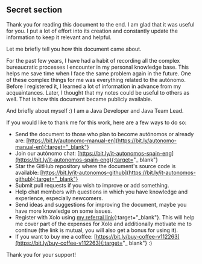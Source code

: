 ## Secret section

Thank you for reading this document to the end. I am glad that it was useful for you. I put a lot of effort into its
creation and constantly update the information to keep it relevant and helpful.

Let me briefly tell you how this document came about.

For the past few years, I have had a habit of recording all the complex bureaucratic processes I encounter in my
personal knowledge base. This helps me save time when I face the same problem again in the future. One of these complex
things for me was everything related to the autónomo. Before I registered it, I learned a lot of information in advance
from my acquaintances. Later, I thought that my notes could be useful to others as well. That is how this document
became publicly available.

And briefly about myself :) I am a Java Developer and Java Team Lead.

If you would like to thank me for this work, here are a few ways to do so:

- Send the document to those who plan to become autónomos or already
  are: [https://bit.ly/autonomo-manual-en](https://bit.ly/autonomo-manual-en){:target="_blank"}
- Join our autónomo chat: [https://bit.ly/it-autonomos-spain-eng](https://bit.ly/it-autonomos-spain-eng){:target="_
  blank"}
- Star the GitHub repository where the document's source code is
  available: [https://bit.ly/it-autonomos-github](https://bit.ly/it-autonomos-github){:target="_blank"}
- Submit pull requests if you wish to improve or add something.
- Help chat members with questions in which you have knowledge and experience, especially newcomers.
- Send ideas and suggestions for improving the document, maybe you have more knowledge on some issues.
- Register with Xolo using [my referral link](https://bit.ly/xolosignup){:target="_blank"}. This will help me cover part
  of the expenses for Xolo and additionally motivate me to continue (the link is mutual, you will also get a bonus for
  using it).
- If you want to buy me a coffee: [https://bit.ly/buy-coffee-v112263](https://bit.ly/buy-coffee-v112263){:target="_
  blank"} :)

Thank you for your support!
